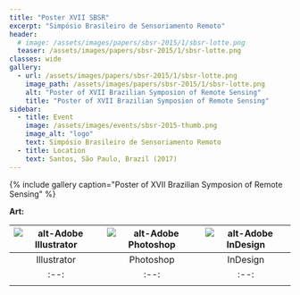 ```yaml
---
title: "Poster XVII SBSR"
excerpt: "Simpósio Brasileiro de Sensoriamento Remoto"
header:
  # image: /assets/images/papers/sbsr-2015/1/sbsr-lotte.png
  teaser: /assets/images/papers/sbsr-2015/1/sbsr-lotte.png
classes: wide
gallery:
  - url: /assets/images/papers/sbsr-2015/1/sbsr-lotte.png
    image_path: /assets/images/papers/sbsr-2015/1/sbsr-lotte.png
    alt: "Poster of XVII Brazilian Symposion of Remote Sensing"
    title: "Poster of XVII Brazilian Symposion of Remote Sensing"
sidebar:
  - title: Event
    image: /assets/images/events/sbsr-2015-thumb.png
    image_alt: "logo"
    text: Simpósio Brasileiro de Sensoriamento Remoto
  - title: Location
    text: Santos, São Paulo, Brazil (2017)
---
```


{% include gallery caption="Poster of XVII Brazilian Symposion of Remote Sensing" %}


**Art:**

| ![alt-Adobe Illustrator]({{site.baseurl}}/assets/images/logo/same-dim/illustrator.png?style=centerme) | ![alt-Adobe Photoshop]({{site.baseurl}}/assets/images/logo/same-dim/photoshop.png?style=centerme) | ![alt-Adobe InDesign]({{site.baseurl}}/assets/images/logo/same-dim/indesign.png?style=centerme) |
|:--:|:--:|:--:|
| Illustrator | Photoshop | InDesign |
|:--:|:--:|:--:|
|<i class="fa fa-ellipsis-h" style="color:#00bfff"></i><i class="fa fa-ellipsis-h" style="color:#00bfff"></i><i class="fa fa-ellipsis-h" style="color:#00bfff"></i><i class="fa fa-ellipsis-h" style="color:#00bfff"></i><i class="fa fa-ellipsis-h" style="color:#00bfff"></i>|<i class="fa fa-ellipsis-h" style="color:orange"></i><i class="fa fa-ellipsis-h" style="color:orange"></i><i class="fa fa-ellipsis-h" style="color:#454D5B"></i><i class="fa fa-ellipsis-h" style="color:#454D5B"></i><i class="fa fa-ellipsis-h" style="color:#454D5B"></i>|<i class="fa fa-ellipsis-h" style="color:#00bfff"></i><i class="fa fa-ellipsis-h" style="color:#00bfff"></i><i class="fa fa-ellipsis-h" style="color:#00bfff"></i><i class="fa fa-ellipsis-h" style="color:#00bfff"></i><i class="fa fa-ellipsis-h" style="color:#00bfff"></i>|

